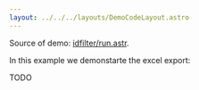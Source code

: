 ```yaml
---
layout: ../../../layouts/DemoCodeLayout.astro
---
```



Source of demo: [idfilter/run.astr](https://github.com/guiexperttable/ge-table/blob/main/apps/webpage-guiexpert/src/components/showcase/idfilter/run.astro).

In this example we demonstarte the excel export:

TODO